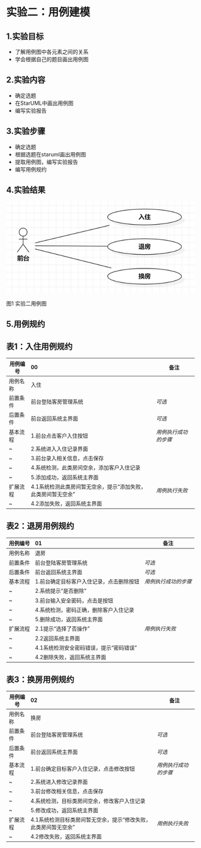 # 实验二：用例建模 

## 1.实验目标
- 了解用例图中各元素之间的关系
- 学会根据自己的题目画出用例图
## 2.实验内容
- 确定选题
- 在StarUML中画出用例图
- 编写实验报告
## 3.实验步骤
- 确定选题
- 根据选题在staruml画出用例图
- 提取用例图，编写实验报告
- 编写用例规约
## 4.实验结果

![实验二用例图](./lab2.jpg)

图1 实验二用例图


## 5.用例规约
## 表1：入住用例规约

用例编号  | 00 | 备注  
-|:-|-  
用例名称  | 入住  |   
前置条件  | 前台登陆客房管理系统     | *可选*   
后置条件  | 前台返回系统主界面     | *可选*   
基本流程  | 1.前台点击客户入住按钮  |*用例执行成功的步骤*    
~| 2.系统进入入住记录界面  |   
~| 3.前台录入相关信息，点击保存   |   
~| 4.系统检测，此类房间空余，添加客户入住记录   |   
~| 5.添加成功，返回系统主界面   |  
扩展流程  | 4.1系统检测此类房间暂无空余，提示“添加失败，此类房间暂无空余”   |*用例执行失败*    
~| 4.2添加失败，返回系统主界面   |  



## 表2：退房用例规约

用例编号  | 01 | 备注  
-|:-|-  
用例名称  | 退房  |   
前置条件  | 前台登陆客房管理系统     | *可选*   
后置条件  | 前台返回系统主界面     | *可选*   
基本流程  | 1.前台确定目标客户入住记录，点击删除按钮  |*用例执行成功的步骤*    
~| 2.系统提示“是否删除”  |   
~| 3.前台输入安全密码，点击是按钮   |   
~| 4.系统检测，密码正确，删除客户入住记录   |   
~| 5.删除成功，返回系统主界面   |  
扩展流程  | 2.1提示“选择了否操作”  |*用例执行失败* 
~| 2.2返回系统主界面   | 
~| 4.1系统检测安全密码错误，提示“密码错误”  |    
~| 4.2删除失败，返回系统主界面   |  




## 表3：换房用例规约

用例编号  | 02 | 备注  
-|:-|-  
用例名称  | 换房  |   
前置条件  | 前台登陆客房管理系统     | *可选*   
后置条件  | 前台返回系统主界面     | *可选*   
基本流程  | 1.前台确定目标客户入住记录，点击修改按钮  |*用例执行成功的步骤*    
~| 2.系统进入修改记录界面  |   
~| 3.前台修改相关信息，点击保存   |   
~| 4.系统检测，目标类房间空余，修改客户入住记录   |   
~| 5.修改成功，返回系统主界面   |  
扩展流程  | 4.1系统检测目标类房间暂无空余，提示“修改失败，此类房间暂无空余”   |*用例执行失败*    
~| 4.2修改失败，返回系统主界面   |  
